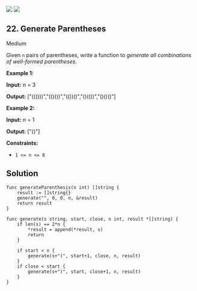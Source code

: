 [![](https://img.shields.io/github/stars/LeetCode-in-Go/LeetCode-in-Go?label=Stars&style=flat-square)](https://github.com/LeetCode-in-Go/LeetCode-in-Go)
[![](https://img.shields.io/github/forks/LeetCode-in-Go/LeetCode-in-Go?label=Fork%20me%20on%20GitHub%20&style=flat-square)](https://github.com/LeetCode-in-Go/LeetCode-in-Go/fork)

## 22\. Generate Parentheses

Medium

Given `n` pairs of parentheses, write a function to _generate all combinations of well-formed parentheses_.

**Example 1:**

**Input:** n = 3

**Output:** ["((()))","(()())","(())()","()(())","()()()"]

**Example 2:**

**Input:** n = 1

**Output:** ["()"]

**Constraints:**

*   `1 <= n <= 8`

## Solution

```golang
func generateParenthesis(n int) []string {
	result := []string{}
	generate("", 0, 0, n, &result)
	return result
}

func generate(s string, start, close, n int, result *[]string) {
	if len(s) == 2*n {
		*result = append(*result, s)
		return
	}

	if start < n {
		generate(s+"(", start+1, close, n, result)
	}
	if close < start {
		generate(s+")", start, close+1, n, result)
	}
}
```